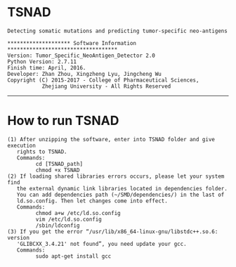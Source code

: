 # TSNAD
    Detecting somatic mutations and predicting tumor-specific neo-antigens

    ******************** Software Information ***********************************
    Version: Tumor_Specific_NeoAntigen_Detector 2.0
    Python Version: 2.7.11
    Finish time: April, 2016.
    Developer: Zhan Zhou, Xingzheng Lyu, Jingcheng Wu
    Copyright (C) 2015-2017 - College of Pharmaceutical Sciences, 
               Zhejiang University - All Rights Reserved 
*****************************************************************************
# How to run TSNAD
    (1) After unzipping the software, enter into TSNAD folder and give execution 
       rights to TSNAD.
       Commands:
             cd [TSNAD_path]
             chmod +x TSNAD
    (2) If loading shared libraries errors occurs, please let your system find 
       the external dynamic link libraries located in dependencies folder. 
       You can add dependencies path (~/SMD/dependencies/) in the last of 
       ld.so.config. Then let changes come into effect.
       Commands:
             chmod a+w /etc/ld.so.config
             vim /etc/ld.so.config
             /sbin/ldconfig
    (3) If you get the error “/usr/lib/x86_64-linux-gnu/libstdc++.so.6: version
       'GLIBCXX_3.4.21' not found”, you need update your gcc.
       Commands:
             sudo apt-get install gcc
